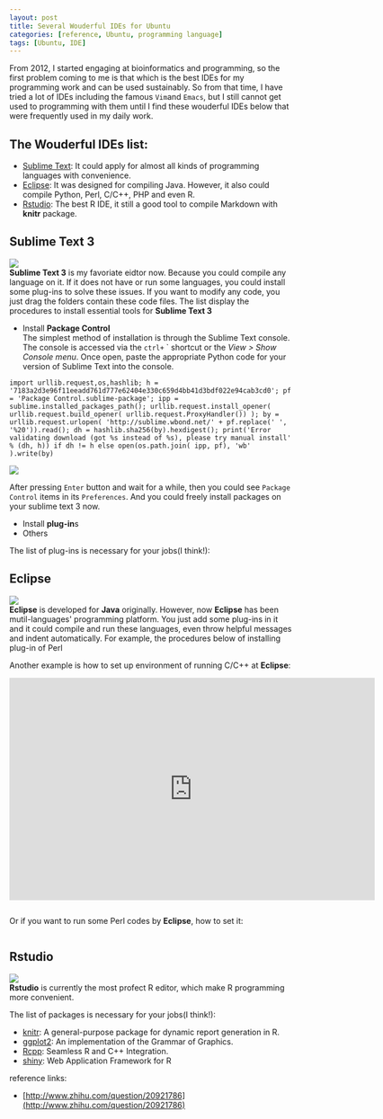 ```yaml
---
layout: post
title: Several Wouderful IDEs for Ubuntu
categories: [reference, Ubuntu, programming language]
tags: [Ubuntu, IDE]
---
```


From 2012, I started engaging at bioinformatics and programming, so the first problem coming to me is that which is the best IDEs for my programming work and can be used sustainably. So from that time, I have tried a lot of IDEs including the famous ```Vim```and ```Emacs```, but I still cannot get used to programming with them until I find these wouderful IDEs below that were frequently used in my daily work.

## The Wouderful IDEs list:
- [Sublime Text](http://www.sublimetext.com/): It could apply for almost all kinds of programming languages with convenience.  
- [Eclipse](http://www.eclipse.org/): It was designed for compiling Java. However, it also could compile Python, Perl, C/C++, PHP and even R.  
- [Rstudio](http://www.rstudio.com/): The best R IDE, it still a good tool to compile Markdown with **knitr** package.  
## Sublime Text 3
![](http://i.imgur.com/70sU9Xw.png)   
**Sublime Text 3** is my favoriate eidtor now. Because you could compile any language on it. If it does not have or run some languages, you could install some plug-ins to solve these issues. If you want to modify any code, you just drag the folders contain these code files. 
The list display the procedures to install essential tools for **Sublime Text 3**

- Install **Package Control**   
The simplest method of installation is through the Sublime Text console. The console is accessed via the ```ctrl+``` ` shortcut or the *View > Show Console menu*. Once open, paste the appropriate Python code for your version of Sublime Text into the console.   

```    
import urllib.request,os,hashlib; h = '7183a2d3e96f11eeadd761d777e62404e330c659d4bb41d3bdf022e94cab3cd0'; pf = 'Package Control.sublime-package'; ipp = sublime.installed_packages_path(); urllib.request.install_opener( urllib.request.build_opener( urllib.request.ProxyHandler()) ); by = urllib.request.urlopen( 'http://sublime.wbond.net/' + pf.replace(' ', '%20')).read(); dh = hashlib.sha256(by).hexdigest(); print('Error validating download (got %s instead of %s), please try manual install' % (dh, h)) if dh != h else open(os.path.join( ipp, pf), 'wb' ).write(by)   
```  
![](http://i.imgur.com/vcmr799.png)

After pressing ```Enter``` button and wait for a while, then you could see ```Package Control``` items in its ```Preferences```. And you could freely install packages on your sublime text 3 now.

- Install **plug-in**s
- Others

The list of plug-ins is necessary for your jobs(I think!):


## Eclipse
![](http://i.imgur.com/VP47EqN.png)  
**Eclipse** is developed for **Java** originally. However, now **Eclipse** has been mutil-languages' programming platform. You just add some plug-ins in it and it could compile and run these languages, even throw helpful messages and indent automatically.
For example, the procedures below of installing plug-in of Perl

Another example is how to set up environment of running C/C++ at **Eclipse**:

<div style="text-align: center;"><embed src="http://www.youtube.com/watch?v=6WFSEPDS2KI" width="650" height="396" frameborder="0"></embed></div>

![]()

Or if you want to run some Perl codes by **Eclipse**, how to set it:

![]()

## Rstudio
![](http://i.imgur.com/IUX1VUH.png)  
**Rstudio** is currently the most profect R editor, which make R programming more convenient.

The list of packages is necessary for your jobs(I think!):  
- [knitr](http://cran.r-project.org/web/packages/knitr/index.html): A general-purpose package for dynamic report generation in R.  
- [ggplot2](http://cran.r-project.org/web/packages/ggplot2/index.html): An implementation of the Grammar of Graphics.  
- [Rcpp](http://cran.r-project.org/web/packages/Rcpp/index.html): Seamless R and C++ Integration.  
- [shiny](http://cran.r-project.org/web/packages/shiny/index.html): Web Application Framework for R   

reference links:

- [http://www.zhihu.com/question/20921786](http://www.zhihu.com/question/20921786)
